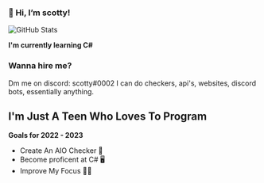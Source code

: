 ### 👋 Hi, I’m scotty!
![GitHub Stats](https://github-readme-stats.vercel.app/api?username=devscotty&theme=radical)
 
 **I'm currently learning C#**

### Wanna hire me?
Dm me on discord: scotty#0002 I can do checkers, api's, websites, discord bots, essentially anything.

## I'm Just A Teen Who Loves To Program
**Goals for 2022 - 2023**
- Create An AIO Checker 🔭
- Become proficent at C# 🖥️
- Improve My Focus 🧘‍♂️


